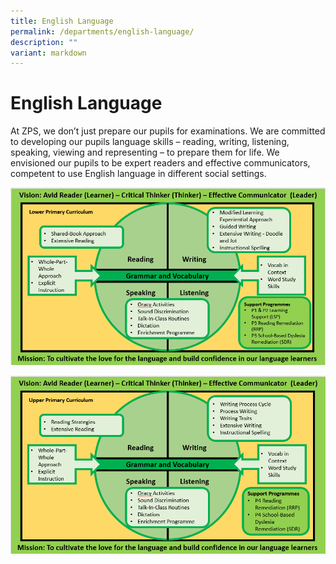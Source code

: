 ```yaml
---
title: English Language
permalink: /departments/english-language/
description: ""
variant: markdown
---
```

# **English Language**
At ZPS, we don’t just prepare our pupils for examinations. We are committed to developing our pupils language skills – reading, writing, listening, speaking, viewing and representing – to prepare them for life. We envisioned our pupils to be expert readers and effective communicators, competent to use English language in different social settings.

![](/images/ENG-%20Vision%20pg%201.png)

![](/images/ENG-%20Vision%20pg%202.png)